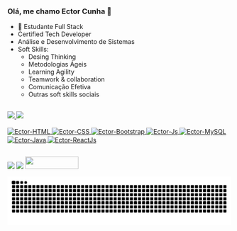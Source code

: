 ### Olá, me chamo Ector Cunha 👋

- 🌱 Estudante Full Stack
- Certified Tech Developer
- Análise e Desenvolvimento de Sistemas
- Soft Skills:
  - Desing Thinking
  - Metodologias Ágeis
  - Learning Agility
  - Teamwork & collaboration
  - Comunicação Efetiva
  - Outras soft skills sociais

##

<div>
  <a href="https://github.com/EctorCunha">
  <img height="150em" src="https://github-readme-stats.vercel.app/api?username=EctorCunha&show_icons=true&theme=slateorange&include_all_commits=true&count_private=true"/>
  <img height="150em" src="https://github-readme-stats.vercel.app/api/top-langs/?username=EctorCunha&layout=compact&langs_count=7&theme=slateorange"/>
</div>

<div style="display: inline_block"><br>
  <img align="center" alt="Ector-HTML" height="30" width="40" src="https://cdn.jsdelivr.net/gh/devicons/devicon/icons/html5/html5-original.svg" />
  <img align="center" alt="Ector-CSS" height="30" width="40" src="https://cdn.jsdelivr.net/gh/devicons/devicon/icons/css3/css3-original.svg" />
  <img align="center" alt="Ector-Bootstrap" height="30" width="40" src="https://cdn.jsdelivr.net/gh/devicons/devicon/icons/bootstrap/bootstrap-original.svg" />
  <img align="center" alt="Ector-Js" height="30" width="40" src="https://cdn.jsdelivr.net/gh/devicons/devicon/icons/javascript/javascript-original.svg" />
  <img align="center" alt="Ector-MySQL" height="30" width="40" src="https://cdn.jsdelivr.net/gh/devicons/devicon/icons/mysql/mysql-plain.svg" />
  <img align="center" alt="Ector-Java" height="30" width="40" src="https://cdn.jsdelivr.net/gh/devicons/devicon/icons/java/java-original.svg" />
  <img align="center" alt="Ector-ReactJs" height="30" width="40" src="https://cdn.jsdelivr.net/gh/devicons/devicon/icons/react/react-original-wordmark.svg" />

</div>
  
  ##
  
<div> 
   <a href="https://www.instagram.com/ectorvccunha/" target="_blank"><img src="https://img.shields.io/badge/-Instagram-%23E4405F?style=for-the-badge&logo=instagram&logoColor=white" target="_blank"></a>
  <a href="https://www.linkedin.com/in/ector-cunha-b7892411a/" target="_blank"><img src="https://img.shields.io/badge/-LinkedIn-%230077B5?style=for-the-badge&logo=linkedin&logoColor=white" target="_blank"></a> 
  <a href="https://steamcommunity.com/id/ect0r/" target="_blank"><img height="28" width="120" src="https://img.shields.io/badge/Steam-000000?style=for-the-badge&logo=steam&logoColor=white" target="_blank"></a> 
  
 ![Snake animation](https://github.com/ectorcunha/ectorcunha/blob/output/github-contribution-grid-snake.svg)
 
 
</div>
